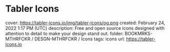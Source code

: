 # Tabler Icons

cover: https://tabler-icons.io/img/tabler-icons/og.png
created: February 24, 2022 1:17 PM (UTC)
description: Free and open source icons designed with attention to detail to make your design stand out.
folder: BOOKMRKS-MTHRFCKR / DESGN-MTHRFCKR / Icons
tags: icons
url: https://tabler-icons.io